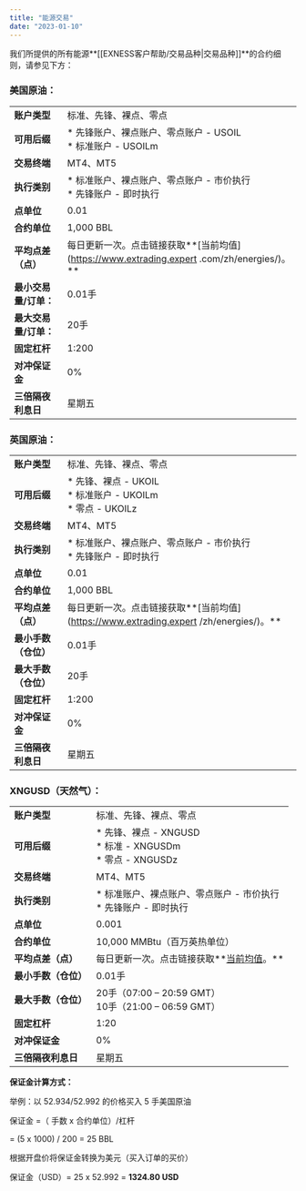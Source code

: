 ```yaml
---
title: "能源交易"
date: "2023-01-10"
---
```


我们所提供的所有能源**[[EXNESS客户帮助/交易品种|交易品种]]**的合约细则，请参见下方：

### **美国原油：** ###

|             |                                                                        |
|-------------|------------------------------------------------------------------------|
|  **账户类型**   |                               标准、先锋、裸点、零点                              |
|   **可用后缀**  |              * 先锋账户、裸点账户、零点账户 - USOIL<br/>* 标准账户 - USOILm              |
|  **交易终端**   |                                 MT4、MT5                                |
|  **执行类别**   |               * 标准账户、裸点账户、零点账户 - 市价执行<br/>* 先锋账户 - 即时执行                |
|   **点单位**   |                                  0.01                                  |
|  **合约单位**   |                                1,000 BBL                               |
| **平均点差（点）** |每日更新一次。点击链接获取**[当前均值](https://www.extrading.expert	.com/zh/energies/)。**|
|**最小交易量/订单：**|                                  0.01手                                 |
|**最大交易量/订单：**|                                   20手                                  |
|  **固定杠杆**   |                                  1:200                                 |
|  **对冲保证金**  |                                   0%                                   |
| **三倍隔夜利息日** |                                   星期五                                  |

### **英国原油：** ###

|            |                                                                    |
|------------|--------------------------------------------------------------------|
|  **账户类型**  |                            标准、先锋、裸点、零点                             |
|  **可用后缀**  |       * 先锋、裸点 - UKOIL<br/>* 标准账户 - UKOILm<br/>* 零点 - UKOILz        |
|  **交易终端**  |                               MT4、MT5                              |
|  **执行类别**  |             * 标准账户、裸点账户、零点账户 - 市价执行<br/>* 先锋账户 - 即时执行              |
|  **点单位**   |                                0.01                                |
|  **合约单位**  |                              1,000 BBL                             |
|**平均点差（点）** |每日更新一次。点击链接获取**[当前均值](https://www.extrading.expert	/zh/energies/)。**|
|**最小手数（仓位）**|                                0.01手                               |
|**最大手数（仓位）**|                                 20手                                |
|  **固定杠杆**  |                                1:200                               |
| **对冲保证金**  |                                 0%                                 |
|**三倍隔夜利息日** |                                 星期五                                |

### **XNGUSD（天然气）**： ###

|            |                                                                   |
|------------|-------------------------------------------------------------------|
|  **账户类型**  |                            标准、先锋、裸点、零点                            |
|  **可用后缀**  |      * 先锋、裸点 - XNGUSD<br/>* 标准 - XNGUSDm<br/>* 零点 - XNGUSDz       |
|  **交易终端**  |                              MT4、MT5                              |
|  **执行类别**  |             * 标准账户、裸点账户、零点账户 - 市价执行<br/>* 先锋账户 - 即时执行             |
|  **点单位**   |                               0.001                               |
|  **合约单位**  |                       10,000 MMBtu（百万英热单位）                        |
|**平均点差（点）** |每日更新一次。点击链接获取**[当前均值](https://www.exness-trade.com/zh/energies/)。**|
|**最小手数（仓位）**|                               0.01手                               |
|**最大手数（仓位）**|        20手（07:00 – 20:59 GMT）  <br/> 10手（21:00 – 06:59 GMT）       |
|  **固定杠杆**  |                                1:20                               |
| **对冲保证金**  |                                 0%                                |
|**三倍隔夜利息日** |                                星期五                                |

**保证金计算方式：**

举例：以 52.934/52.992 的价格买入 5 手美国原油

保证金 =（ 手数 x 合约单位）/杠杆

 \= (5 x 1000) / 200 = 25 BBL

根据开盘价将保证金转换为美元（买入订单的买价）

保证金（USD）= 25 x 52.992 = **1324.80 USD**